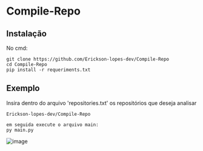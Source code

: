 # Compile-Repo

## Instalação

No cmd:
```
git clone https://github.com/Erickson-lopes-dev/Compile-Repo
cd Compile-Repo
pip install -r requeriments.txt

```
## Exemplo

Insira dentro do arquivo 'repositories.txt' os repositórios que deseja analisar
```
Erickson-lopes-dev/Compile-Repo
```

```
em seguida execute o arquivo main:
py main.py

```
![image](https://user-images.githubusercontent.com/62525983/106611192-6d40a000-6546-11eb-952e-7cca893bfaa6.png)

